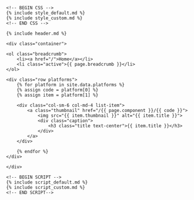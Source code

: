 <!DOCTYPE html>
<html lang="en">
<head>
    <meta charset="utf-8">
    <meta name="viewport" content="width=device-width, initial-scale=1, shrink-to-fit=no">
    <title>{{ page.title }}</title>

    <!-- BEGIN CSS -->
    {% include style_default.md %}
    {% include style_custom.md %}
    <!-- END CSS -->
</head>
<body>

    {% include header.md %}

    <div class="container">

    <ol class="breadcrumb">
        <li><a href="/">Home</a></li>
        <li class="active">{{ page.breadcrumb }}</li>
    </ol>

    <div class="row platforms">
        {% for platform in site.data.platforms %}
        {% assign code = platform[0] %}
        {% assign item = platform[1] %}

        <div class="col-sm-6 col-md-4 list-item">
            <a class="thumbnail" href="/{{ page.component }}/{{ code }}">
                <img src="{{ item.thumbnail }}" alt="{{ item.title }}">
                <div class="caption">
                    <h3 class="title text-center">{{ item.title }}</h3>
                </div>
            </a>
        </div>

        {% endfor %}
    </div>

    </div>

    <!-- BEGIN SCRIPT -->
    {% include script_default.md %}
    {% include script_custom.md %}
    <!-- END SCRIPT-->
</body>
</html>
